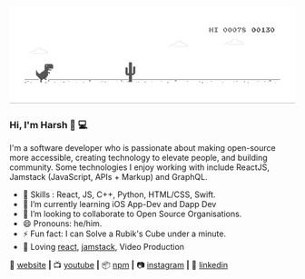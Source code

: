 ![image](https://github.com/hqrshguptq/hqrshguptq/blob/master/dino.gif)


### Hi, I'm Harsh 👋 💻

<!-- 
**hqrshguptq/hqrshguptq** is a ✨ _special_ ✨ repository because its `README.md` (this file) appears on your GitHub profile.

Here are some ideas to get you started:
-->

I'm a software developer who is passionate about making open-source more accessible, creating technology to elevate people, and building community. Some technologies I enjoy working with include ReactJS, Jamstack (JavaScript, APIs + Markup) and GraphQL.

- 🔭 Skills : React, JS, C++, Python, HTML/CSS, Swift. 
- 🧠 I’m currently learning iOS App-Dev and Dapp Dev
- 👯 I’m looking to collaborate to Open Source Organisations.
- 😄 Pronouns: he/him.
- ⚡  Fun fact: I can Solve a Rubik's Cube under a minute.
- 💜 Loving [react][react], [jamstack][jamstack], Video Production  

🏡 [website][website] **|** 
📺 [youtube][youtube] **|** 
📦 [npm][npm] **|** 
📷 [instagram][instagram] **|** 
👔 [linkedin][linkedin]


[react]: http://reactjs.org
[styled]: https://styled-components.com
[jamstack]: https://jamstack.org
[tailwind]: https://tailwindcss.com
[website]: https://harshgupta.ga
[instagram]: https://instagram.com/hqrshguptq
[linkedin]: https://linkedin.com/in/hqrshguptq
[youtube]: https://www.youtube.com/channel/UC1zNFmqEcoGLk4BlqPv3skQ/featured?view_as=subscriber
[npm]: https://npmjs.com/~hqrshguptq

